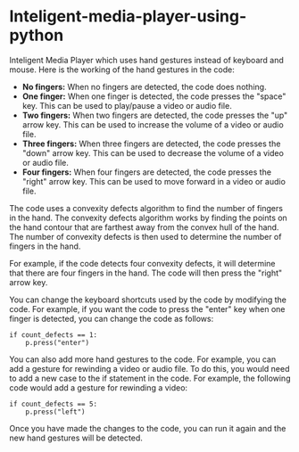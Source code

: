 # Inteligent-media-player-using-python
Inteligent Media Player which uses hand gestures instead of keyboard and mouse.
Here is the working of the hand gestures in the code:

* **No fingers:** When no fingers are detected, the code does nothing.
* **One finger:** When one finger is detected, the code presses the "space" key. This can be used to play/pause a video or audio file.
* **Two fingers:** When two fingers are detected, the code presses the "up" arrow key. This can be used to increase the volume of a video or audio file.
* **Three fingers:** When three fingers are detected, the code presses the "down" arrow key. This can be used to decrease the volume of a video or audio file.
* **Four fingers:** When four fingers are detected, the code presses the "right" arrow key. This can be used to move forward in a video or audio file.

The code uses a convexity defects algorithm to find the number of fingers in the hand. The convexity defects algorithm works by finding the points on the hand contour that are farthest away from the convex hull of the hand. The number of convexity defects is then used to determine the number of fingers in the hand.

For example, if the code detects four convexity defects, it will determine that there are four fingers in the hand. The code will then press the "right" arrow key.

You can change the keyboard shortcuts used by the code by modifying the code. For example, if you want the code to press the "enter" key when one finger is detected, you can change the code as follows:

```
if count_defects == 1:
    p.press("enter")
```

You can also add more hand gestures to the code. For example, you can add a gesture for rewinding a video or audio file. To do this, you would need to add a new case to the if statement in the code. For example, the following code would add a gesture for rewinding a video:

```
if count_defects == 5:
    p.press("left")
```

Once you have made the changes to the code, you can run it again and the new hand gestures will be detected.
